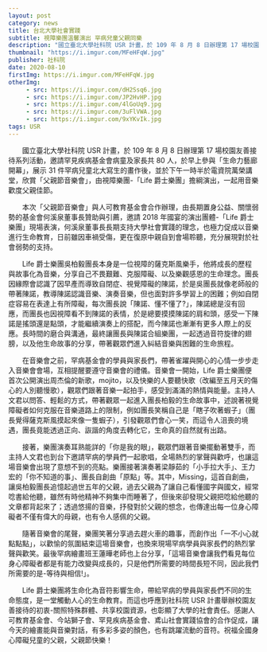 ```yaml
---
layout: post
category: news
title: 台北大學社會實踐
subtitle: 視障樂團溫馨演出 罕病兒童父親同樂
description: "國立臺北大學社科院 USR 計畫，於 109 年 8 月 8 日辦理第 17 場校園友善接待系列活動，邀請罕見疾病基金會病童及家長共 80 人，於早上參與「生命力藝廊開幕」，展示 31 件罕病兒童北大寫生的畫作後，並於下午一時半於電資院萬榮講堂，欣賞「父親節音樂會」，由視障樂團-「Life 爵士樂團」擔綱演出，一起用音樂歡度父親佳節。 "
thumbnail: "https://i.imgur.com/MFeHFqW.jpg"
publisher: 社科院
date: 2020-08-10
firstImg: https://i.imgur.com/MFeHFqW.jpg
otherImg:
     - src: https://i.imgur.com/dH2Ssq6.jpg
     - src: https://i.imgur.com/JP2HvHP.jpg
     - src: https://i.imgur.com/4lGoUq9.jpg
     - src: https://i.imgur.com/3uFlVWA.jpg
     - src: https://i.imgur.com/9xYKvIk.jpg
tags: USR
---
```

　　國立臺北大學社科院 USR 計畫，於 109 年 8 月 8 日辦理第 17 場校園友善接待系列活動，邀請罕見疾病基金會病童及家長共 80 人，於早上參與「生命力藝廊開幕」，展示 31 件罕病兒童北大寫生的畫作後，並於下午一時半於電資院萬榮講堂，欣賞「父親節音樂會」，由視障樂團-「Life 爵士樂團」擔綱演出，一起用音樂歡度父親佳節。

　　本次「父親節音樂會」與人可教育基金會合作辦理，由長期置身公益、關懷弱勢的基金會何溪泉董事長贊助與引薦，邀請 2018 年國宴的演出團體-「Life 爵士樂團」現場表演，何溪泉董事長長期支持大學社會實踐的理念，也極力促成以音樂進行生命教育，日前雖因車禍受傷，更在復原中親自到會場聆聽，充分展現對於社會弱勢的支持。

　　Life 爵士樂團吳柏毅團長本身是一位視障的薩克斯風樂手，他將成長的歷程與故事化為音樂，分享自己不畏艱難、克服障礙、以及樂觀感恩的生命理念。團長因緣際會認識了因早產而導致自閉症、視覺障礙的陳諾，於是吳團長就像老師般的帶著陳諾，教導陳諾認識音樂、演奏音樂，但也面對許多學習上的困難；例如自閉症容易在表達上有所障礙，每次團長說「陳諾、懂不懂了?」，陳諾總是沒有回應，而團長也因視障看不到陳諾的表情，於是總要摸摸陳諾的肩和頭，感受一下陳諾是搖頭還是點頭，才能繼續演奏上的搭配，而今陳諾也漸漸有更多人際上的反應。長時間的磨合與溝通，最終讓團長與陳諾合組樂團，一起透過音符旋律的翅膀，以及他生命故事的分享，帶著觀眾們進入糾結音樂與困難的生命旅程。

　　在音樂會之前，罕病基金會的學員與家長們，帶著雀躍與開心的心情一步步走入音樂會會場，互相提醒要遵守音樂會的禮儀。音樂會一開始，Life 爵士樂團便首次公開演出周杰倫的新歌，mojito，以及快樂的人要聽快歌（改編至五月天的傷心的人別聽慢歌），觀眾們跟著音樂一起拍手，感受到滿滿的熱情與能量。主持人文君以問答、輕鬆的方式，帶著觀眾一起進入團長柏毅的生命故事中，述說著視覺障礙者如何克服在音樂道路上的限制，例如團長笑稱自己是「瞎子吹著蝦子」（團長覺得薩克斯風摸起來像一隻蝦子），引發觀眾們會心一笑，而這令人沮喪的境遇，團長竟能透過正向、詼諧的角度去轉化它，生命真的自然就有出路。

　　接著，樂團演奏耳熟能詳的「你是我的眼」，觀眾們跟著音樂擺動著雙手，而主持人文君也到台下邀請罕病的學員們一起歌唱，全場熱烈的掌聲與歡呼，也讓這場音樂會出現了意想不到的亮點。樂團接著演奏著梁靜茹的「小手拉大手」、王力宏的「你不知道的事」、團長自創曲「原點」等。其中，Missing，這首自創曲，讓吳柏毅團長追憶起過世五年的父親，過去父親為了讓自己看懂國字與國文，經常唸書給他聽，雖然有時他精神不夠集中而睡著了，但後來卻發現父親把唸給他聽的文章都背起來了；透過悠揚的音樂，抒發對於父親的想念，也傳達出每一位身心障礙者不僅有偉大的母親，也有令人感佩的父親。

　　隨著音樂會的尾聲，樂團笑著分享過去趕火車的趣事，而創作出「一不小心就點點點」，以歡愉的氛圍結束這場音樂會，也換來現場罕病學員與家長們的熱烈掌聲與歡笑。最後罕病繪畫班王蓮曄老師也上台分享，「這場音樂會讓我們看見每位身心障礙者都是有能力改變與成長的，只是他們所需要的時間長短不同，因此我們所需要的是-等待與相信!」。

　　Life 爵士樂團將生命化為音符影響生命，帶給罕病的學員與家長們不同的生命態度，是一堂觸動人心的生命教育。而這也呼應到社科院 USR 計畫舉辦校園友善接待的初衷-關照特殊群體、共享校園資源，也彰顯了大學的社會責任。感謝人可教育基金會、今站獅子會、罕見疾病基金會、鳶山社會實踐協會的合作促成，讓今天的繪畫能與音樂對話，有多彩多姿的顏色，也有跳躍流動的音符。祝福全國身心障礙兒童的父親，父親節快樂！
